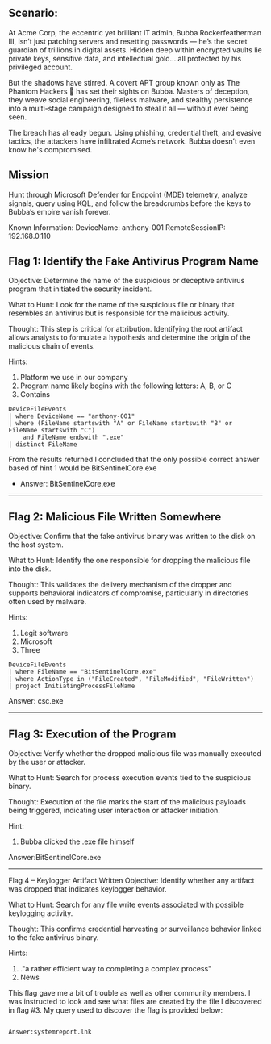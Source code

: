 ## Scenario:
At Acme Corp, the eccentric yet brilliant IT admin, Bubba Rockerfeatherman III, isn’t just patching servers and resetting passwords — he’s the secret guardian of trillions in digital assets. Hidden deep within encrypted vaults lie private keys, sensitive data, and intellectual gold... all protected by his privileged account.

But the shadows have stirred.
A covert APT group known only as The Phantom Hackers 👤 has set their sights on Bubba. Masters of deception, they weave social engineering, fileless malware, and stealthy persistence into a multi-stage campaign designed to steal it all — without ever being seen.

The breach has already begun.
Using phishing, credential theft, and evasive tactics, the attackers have infiltrated Acme’s network. Bubba doesn’t even know he's compromised.
## Mission 
Hunt through Microsoft Defender for Endpoint (MDE) telemetry, analyze signals, query using KQL, and follow the breadcrumbs before the keys to Bubba’s empire vanish forever.

Known Information:
DeviceName: anthony-001
RemoteSessionIP: 192.168.0.110

## Flag 1: Identify the Fake Antivirus Program Name
Objective:
Determine the name of the suspicious or deceptive antivirus program that initiated the security incident.

What to Hunt:
Look for the name of the suspicious file or binary that resembles an antivirus but is responsible for the malicious activity.

Thought:
This step is critical for attribution. Identifying the root artifact allows analysts to formulate a hypothesis and determine the origin of the malicious chain of events.

Hints:
1. Platform we use in our company
2. Program name likely begins with the following letters: A, B, or C
3. Contains

```
DeviceFileEvents
| where DeviceName == "anthony-001"
| where (FileName startswith "A" or FileName startswith "B" or FileName startswith "C") 
    and FileName endswith ".exe"
| distinct FileName
```
From the results returned I concluded that the only possible correct answer based of hint 1 would be BitSentinelCore.exe
- Answer: BitSentinelCore.exe

---

## Flag 2: Malicious File Written Somewhere
Objective:
Confirm that the fake antivirus binary was written to the disk on the host system.

What to Hunt:
Identify the one responsible for dropping the malicious file into the disk.

Thought:
This validates the delivery mechanism of the dropper and supports behavioral indicators of compromise, particularly in directories often used by malware.

Hints:
1. Legit software
2. Microsoft
3. Three
```
DeviceFileEvents
| where FileName == "BitSentinelCore.exe"
| where ActionType in ("FileCreated", "FileModified", "FileWritten")
| project InitiatingProcessFileName
```
Answer: csc.exe

---
## Flag 3: Execution of the Program
Objective:
Verify whether the dropped malicious file was manually executed by the user or attacker.

What to Hunt:
Search for process execution events tied to the suspicious binary.

Thought:
Execution of the file marks the start of the malicious payloads being triggered, indicating user interaction or attacker initiation.

Hint:
1. Bubba clicked the .exe file himself

Answer:BitSentinelCore.exe

---
Flag 4 – Keylogger Artifact Written
Objective:
Identify whether any artifact was dropped that indicates keylogger behavior.

What to Hunt:
Search for any file write events associated with possible keylogging activity.

Thought:
This confirms credential harvesting or surveillance behavior linked to the fake antivirus binary.

Hints:
1. ."a rather efficient way to completing a complex process" 
2. News

This flag gave me a bit of trouble as well as other community members. I was instructed to look and see what files are created by the file I discovered in flag #3. My query used to discover the flag is provided below:

```

Answer:systemreport.lnk
